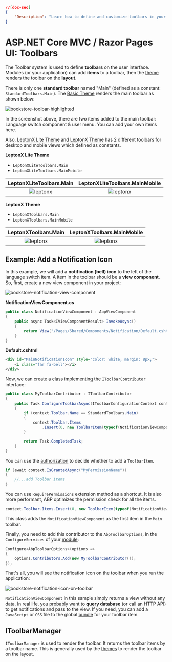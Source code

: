 ```json
//[doc-seo]
{
    "Description": "Learn how to define and customize toolbars in your ASP.NET Core MVC/Razor Pages UI, enhancing user experience with flexible UI components."
}
```

# ASP.NET Core MVC / Razor Pages UI: Toolbars

The Toolbar system is used to define **toolbars** on the user interface. Modules (or your application) can add **items** to a toolbar, then the [theme](theming.md) renders the toolbar on the **layout**.

There is only one **standard toolbar** named "Main" (defined as a constant: `StandardToolbars.Main`). The [Basic Theme](basic-theme) renders the main toolbar as shown below:

![bookstore-toolbar-highlighted](../../../images/bookstore-toolbar-highlighted.png)

In the screenshot above, there are two items added to the main toolbar: Language switch component & user menu. You can add your own items here.

Also, [LeptonX Lite Theme](../../../ui-themes/lepton-x-lite/asp-net-core.md) and [LeptonX Theme](../../../ui-themes/lepton-x/mvc.md) has 2 different toolbars for desktop and mobile views which defined as constants.

**LeptonX Lite Theme**

- `LeptonXLiteToolbars.Main`
- `LeptonXLiteToolbars.MainMobile`

| LeptonXLiteToolbars.Main | LeptonXLiteToolbars.MainMobile |
| :---: | :---: |
| ![leptonx](../../../images/leptonxlite-toolbar-main-example.png) | ![leptonx](../../../images/leptonxlite-toolbar-mainmobile-example.png) |

**LeptonX Theme**

- `LeptonXToolbars.Main`
- `LeptonXToolbars.MainMobile`

| LeptonXToolbars.Main | LeptonXToolbars.MainMobile |
| :---: | :---: |
| ![leptonx](../../../images/leptonx-toolbar-main-example.png) | ![leptonx](../../../images/leptonx-toolbar-mainmobile-example.png) |

## Example: Add a Notification Icon

In this example, we will add a **notification (bell) icon** to the left of the language switch item. A item in the toolbar should be a **view component**. So, first, create a new view component in your project:

![bookstore-notification-view-component](../../../images/bookstore-notification-view-component.png)

**NotificationViewComponent.cs**

````csharp
public class NotificationViewComponent : AbpViewComponent
{
    public async Task<IViewComponentResult> InvokeAsync()
    {
        return View("/Pages/Shared/Components/Notification/Default.cshtml");
    }
}
````

**Default.cshtml**

````xml
<div id="MainNotificationIcon" style="color: white; margin: 8px;">
    <i class="far fa-bell"></i>
</div>
````

Now, we can create a class implementing the `IToolbarContributor` interface:

````csharp
public class MyToolbarContributor : IToolbarContributor
{
    public Task ConfigureToolbarAsync(IToolbarConfigurationContext context)
    {
        if (context.Toolbar.Name == StandardToolbars.Main)
        {
            context.Toolbar.Items
                .Insert(0, new ToolbarItem(typeof(NotificationViewComponent)));
        }

        return Task.CompletedTask;
    }
}
````

You can use the [authorization](../../fundamentals/authorization.md) to decide whether to add a `ToolbarItem`.

````csharp
if (await context.IsGrantedAsync("MyPermissionName"))
{
    //...add Toolbar items
}
````

You can use `RequirePermissions` extension method as a shortcut. It is also more performant, ABP optimizes the permission check for all the items.

````csharp
context.Toolbar.Items.Insert(0, new ToolbarItem(typeof(NotificationViewComponent)).RequirePermissions("MyPermissionName"));
````

This class adds the `NotificationViewComponent` as the first item in the `Main` toolbar.

Finally, you need to add this contributor to the `AbpToolbarOptions`, in the `ConfigureServices` of your [module](../../architecture/modularity/basics.md):

````csharp
Configure<AbpToolbarOptions>(options =>
{
    options.Contributors.Add(new MyToolbarContributor());
});
````

That's all, you will see the notification icon on the toolbar when you run the application:

![bookstore-notification-icon-on-toolbar](../../../images/bookstore-notification-icon-on-toolbar.png)

`NotificationViewComponent` in this sample simply returns a view without any data. In real life, you probably want to **query database** (or call an HTTP API) to get notifications and pass to the view. If you need, you can add a `JavaScript` or `CSS` file to the global [bundle](bundling-minification.md) for your toolbar item.

## IToolbarManager

`IToolbarManager` is used to render the toolbar. It returns the toolbar items by a toolbar name. This is generally used by the [themes](theming.md) to render the toolbar on the layout.
